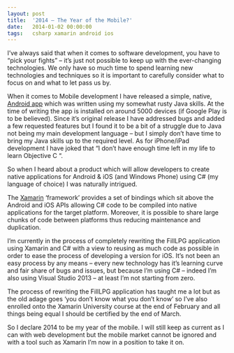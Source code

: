 ```yaml
---
layout: post
title:  '2014 – The Year of the Mobile?'
date:   2014-01-02 00:00:00
tags:   csharp xamarin android ios
---
```

I’ve always said that when it comes to software development, you have to “pick your fights” – it’s just not possible to keep up with the ever-changing technologies. We only have so much time to spend learning new technologies and techniques so it is important to carefully consider what to focus on and what to let pass us by.

When it comes to Mobile development I have released a simple, native, <a href='https://onthefencedevelopment.com/filllpg-for-android' target='_blank'>Android app</a> which was written using my somewhat rusty Java skills. At the time of writing the app is installed on around 5000 devices (if Google Play is to be believed). Since it’s original release I have addressed bugs and added a few requested features but I found it to be a bit of a struggle due to Java not being my main development language – but I simply don’t have time to bring my Java skills up to the required level. As for iPhone/iPad development I have joked that “I don’t have enough time left in my life to learn Objective C “.
<!--more-->
So when I heard about a product which will allow developers to create native applications for Android & iOS (and Windows Phone) using C# (my language of choice) I was naturally intrigued.

The <a href='http://www.xamarin.com/' target='_blank'>Xamarin</a> ‘framework’ provides a set of bindings which sit above the Android and iOS APIs  allowing C# code to be compiled into native applications for the target platform. Moreover, it is possible to share large chunks of code between platforms thus reducing maintenance and duplication.

I’m currently in the process of completely rewriting the FillLPG application using Xamarin and C# with a view to reusing as much code as possible in order to ease the process of developing a version for iOS. It’s not been an easy process by any means – every new technology has it’s learning curve and fair share of bugs and issues, but because I’m using C# – indeed I’m also using Visual Studio 2013 – at least I’m not starting from zero.

The process of rewriting the FillLPG application has taught me a lot but as the old adage goes ‘you don’t know what you don’t know’ so I’ve also enrolled onto the Xamarin University course at the end of February and all things being equal I should be certified by the end of March.

So I declare 2014 to be my year of the mobile. I will still keep as current as I can with web development but the mobile market cannot be ignored and with a tool such as Xamarin I’m now in a position to take it on.